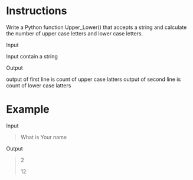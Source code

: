 # Instructions

Write a Python function Upper_Lower() that accepts a string and calculate the number of upper case letters and lower case letters.

Input

Input contain a string

Output

output of first line is count of upper case latters output of second line is count of lower case latters

# Example

Input

>What is Your name

Output

>2 
>
>12

